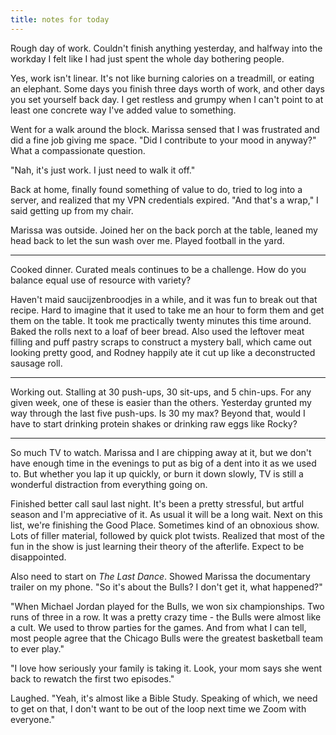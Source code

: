 ```yaml
---
title: notes for today
---
```


Rough day of work.  Couldn't finish anything yesterday, and halfway
into the workday I felt like I had just spent the whole day bothering
people.

Yes, work isn't linear.  It's not like burning calories on a
treadmill, or eating an elephant.  Some days you finish three days
worth of work, and other days you set yourself back day.  I get
restless and grumpy when I can't point to at least one concrete way
I've added value to something.

Went for a walk around the block.  Marissa sensed that I was
frustrated and did a fine job giving me space.  "Did I contribute to
your mood in anyway?"  What a compassionate question.

"Nah, it's just work.  I just need to walk it off."

Back at home, finally found something of value to do, tried to log
into a server, and realized that my VPN credentials expired.  "And
that's a wrap," I said getting up from my chair.

Marissa was outside.  Joined her on the back porch at the table,
leaned my head back to let the sun wash over me.  Played football in
the yard.

---

Cooked dinner.  Curated meals continues to be a challenge.  How do you
balance equal use of resource with variety?

Haven't maid saucijzenbroodjes in a while, and it was fun to break out
that recipe.  Hard to imagine that it used to take me an hour to form
them and get them on the table.  It took me practically twenty minutes
this time around.  Baked the rolls next to a loaf of beer bread.  Also
used the leftover meat filling and puff pastry scraps to construct a
mystery ball, which came out looking pretty good, and Rodney happily
ate it cut up like a deconstructed sausage roll.

---

Working out.  Stalling at 30 push-ups, 30 sit-ups, and 5 chin-ups.
For any given week, one of these is easier than the others.  Yesterday
grunted my way through the last five push-ups.  Is 30 my max?  Beyond
that, would I have to start drinking protein shakes or drinking raw
eggs like Rocky?

---

So much TV to watch.  Marissa and I are chipping away at it, but we
don't have enough time in the evenings to put as big of a dent into it
as we used to.  But whether you lap it up quickly, or burn it down
slowly, TV is still a wonderful distraction from everything going on.

Finished better call saul last night.  It's been a pretty stressful,
but artful season and I'm appreciative of it.  As usual it will be a
long wait.  Next on this list, we're finishing the Good Place.
Sometimes kind of an obnoxious show.  Lots of filler material,
followed by quick plot twists.  Realized that most of the fun in the
show is just learning their theory of the afterlife.  Expect to be
disappointed.

Also need to start on _The Last Dance_.  Showed Marissa the
documentary trailer on my phone.  "So it's about the Bulls?  I don't
get it, what happened?"

"When Michael Jordan played for the Bulls, we won six championships.
Two runs of three in a row.  It was a pretty crazy time - the Bulls
were almost like a cult.  We used to throw parties for the games.  And
from what I can tell, most people agree that the Chicago Bulls were
the greatest basketball team to ever play."

"I love how seriously your family is taking it.  Look, your mom says
she went back to rewatch the first two episodes."

Laughed.  "Yeah, it's almost like a Bible Study.  Speaking of which,
we need to get on that, I don't want to be out of the loop next time
we Zoom with everyone."
